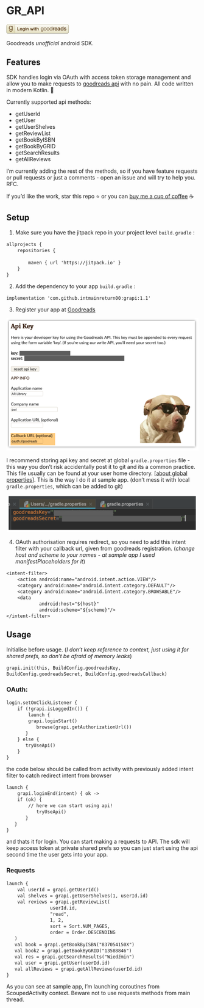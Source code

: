 #  GR_API

![](README/goodreads-login-button-7bd184d3077cf3580f68aa8a00de39ce.png)


Goodreads _unofficial_ android SDK.

## Features
SDK handles login via OAuth with access token storage management and allow you to make requests to [goodreads api](https://www.goodreads.com/api/index) with no pain. All code written in modern Kotlin. 🚀

Currently supported api methods: 
* getUserId
* getUser
* getUserShelves
* getReviewList
* getBookByISBN
* getBookByGRID
* getSearchResults
* getAllReviews

I’m currently adding the rest of the methods, so if you have feature requests or pull requests or just a comments - open an issue and will try to help you. RFC.

If you’d like the work, star this repo ⭐️ or you can [buy me a cup of coffee](http://ko-fi.com/intmainreturn00) ☕️

## Setup
1. Make sure you have the jitpack repo in your project level `build.gradle` :


```
allprojects {
    repositories {

        maven { url 'https://jitpack.io' }
    }
}
```

2. Add the dependency to your app `build.gradle` :
```
implementation 'com.github.intmainreturn00:grapi:1.1'
```

3. Register your app at [Goodreads](https://www.goodreads.com/api/keys)
<p align="center">
<img src="README/612866BB-D892-4294-9668-8E8EC844C548.png" width="600">
</p>

I recommend storing api key and secret at global `gradle.properties` file - this way you don’t risk accidentally post it to git and its a common practice. This file usually can be found at your user home directory. [[about global properties](https://medium.com/code-better/hiding-api-keys-from-your-android-repository-b23f5598b906)]. This is the way I do it at sample app. (don’t mess it with local `gradle.properties`, which can be added to git)

<p align="center">
<img src="README/B4376172-F622-4DE4-8329-2E239726D396.png" width="500">
</p>

4. OAuth authorisation requires redirect, so you need to add this intent filter with your callback url, given from goodreads registration. (_change host and scheme to your names - at sample app I used manifestPlaceholders for it_)

```
<intent-filter>
    <action android:name="android.intent.action.VIEW"/>
    <category android:name="android.intent.category.DEFAULT"/>
    <category android:name="android.intent.category.BROWSABLE"/>
    <data
            android:host="${host}"
            android:scheme="${scheme}"/>
</intent-filter>
```

## Usage
Initialise before usage. (_I don’t keep reference to context, just using it for shared prefs, so don’t be afraid of memory leaks_)

```
grapi.init(this, BuildConfig.goodreadsKey, BuildConfig.goodreadsSecret, BuildConfig.goodreadsCallback)
```

### OAuth:

```
login.setOnClickListener {
    if (!grapi.isLoggedIn()) {
    	launch {
       	grapi.loginStart()
           browse(grapi.getAuthorizationUrl())
       }
    } else {
       tryUseApi()
    }
}
```
the code below should be called from activity with previously added intent filter to catch redirect intent from browser

```
launch {
	grapi.loginEnd(intent) { ok ->
   	if (ok) {
       	// here we can start using api!
           tryUseApi()
       }
   }
}
```

and thats it for login. You can start making a requests to API. The sdk will keep access token at private shared prefs so you can just start using the api second time the user gets into your app. 

### Requests

```
launch {
	val userId = grapi.getUserId()
	val shelves = grapi.getUserShelves(1, userId.id)
	val reviews = grapi.getReviewList(
                userId.id,
                "read",
                1, 2,
                sort = Sort.NUM_PAGES,
                order = Order.DESCENDING
   )
   val book = grapi.getBookByISBN("837054150X")
   val book2 = grapi.getBookByGRID("13588846")
   val res = grapi.getSearchResults("Wiedźmin")
   val user = grapi.getUser(userId.id)
   val allReviews = grapi.getAllReviews(userId.id)
}
```

As you can see at sample app, I’m launching coroutines from ScoupedActivity context. Beware not to use requests methods from main thread.
